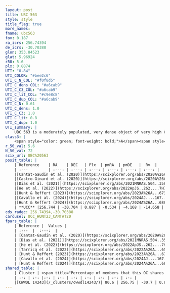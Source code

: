 ```yaml
---
layout: post
title: UBC 563
style: style
title_flag: true
more_names: 
fname: ubc563
fov: 0.187
ra_icrs: 256.74394
de_icrs: -30.70388
glon: 353.84523
glat: 5.96924
r50: 5.6
plx: 0.8874
UTI: "0.84"
UTI_COLOR: "#bee2c6"
UTI_C_N_COL: "#f0f8d5"
UTI_C_dens_COL: "#a6cab9"
UTI_C_C3_COL: "#a6cab9"
UTI_C_lit_COL: "#c9e8c8"
UTI_C_dup_COL: "#a6cab9"
UTI_C_N: 0.61
UTI_C_dens: 1.0
UTI_C_C3: 1.0
UTI_C_lit: 0.8
UTI_C_dup: 1.0
UTI_summary: |
    UBC 563 is a moderately populated, very dense object of very high C3 quality. It is well-studied in the literature. This object shares a large percentage of members with a later reported entry.
class3: |
    <span style="color: green; font-weight: bold;">A</span><span style="color: green; font-weight: bold;">A</span>
r_50_val: 5.6
N_50_val: 72
scix_url: UBC%20563
posit_table: |
    | Reference    | RA    | DEC   | Plx  | pmRA  | pmDE   |  Rv  |
    | :---         | :---: | :---: | :---: | :---: | :---: | :---: |
    |[Cantat-Gaudin et al. (2020)](https://scixplorer.org/abs/2020A%26A...640A...1C) | 256.749 | -30.673 | 0.891 | -0.528 | -4.161 | -- |
    |[Castro-Ginard et al. (2020)](https://scixplorer.org/abs/2020A%26A...635A..45C) | 256.767 | -30.688 | 0.891 | -0.53 | -4.181 | -- |
    |[Dias et al. (2021)](https://scixplorer.org/abs/2021MNRAS.504..356D) | 256.746 | -30.704 | 0.88 | -0.529 | -4.184 | -- |
    |[He et al. (2022)](https://scixplorer.org/abs/2022ApJS..262....7H) | 256.751 | -30.683 | 0.885 | -0.519 | -4.168 | -- |
    |[Hunt & Reffert (2023)](https://scixplorer.org/abs/2023A%26A...673A.114H) | 256.746 | -30.687 | 0.885 | -0.524 | -4.19 | -10.9 |
    |[Cavallo et al. (2024)](https://scixplorer.org/abs/2024AJ....167...12C) | 256.739 | -30.722 | 0.888 | -- | -- | -- |
    |[Hunt & Reffert (2024)](https://scixplorer.org/abs/2024A%26A...686A..42H) | 256.746 | -30.687 | 0.885 | -0.524 | -4.19 | -10.9 |
    | **UCC** |256.744 | -30.704 | 0.887 | -0.534 | -4.168 | -14.658 | 
cds_radec: 256.74394,-30.70388
carousel: UCC_HUNT23_CANTAT20
fpars_table: |
    | Reference |  Values |
    | :---  |  :---:  |
    | [Cantat-Gaudin et al. (2020)](https://scixplorer.org/abs/2020A%26A...640A...1C) | `AVNN=1.23, DMNN=10.17, AgeNN=8.28` |
    | [Dias et al. (2021)](https://scixplorer.org/abs/2021MNRAS.504..356D) | `Av=1.658, Dist=1115, logage=8.602, [Fe/H]=0.125` |
    | [He et al. (2022)](https://scixplorer.org/abs/2022ApJS..262....7H) | `A0=2.1, logAge=8.05` |
    | [Tarricq et al. (2022)](https://scixplorer.org/abs/2022A%26A...659A..59T) | `Dist=1048, logAgeNN=8.32` |
    | [Hunt & Reffert (2023)](https://scixplorer.org/abs/2023A%26A...673A.114H) | `AV50=1.89, diffAV50=1.71, MOD50=10.13, logAge50=8.127` |
    | [Cavallo et al. (2024)](https://scixplorer.org/abs/2024AJ....167...12C) | `AV50=1.94, dMod50=10.11, logAge50=8.49, [Fe/H]50=0.01` |
    | [Hunt & Reffert (2024)](https://scixplorer.org/abs/2024A%26A...686A..42H) | `MassJ=406.958` |
shared_table: |
    | Cluster | <span title="Percentage of members that this OC shares with the ones listed">%</span>   | RA   | DEC   | Plx   | pmRA  | pmDE  | Rv | UTI |
    | :-: | :-: |:-: | :-: | :-: | :-: | :-: | :-: | :-: |
    |[CWWDL 14243](/_clusters/cwwdl14243/)| 80.6 | 256.75 | -30.7 | 0.89 | -0.53 | -4.18 | -14.66 |0.0 |
---
```


